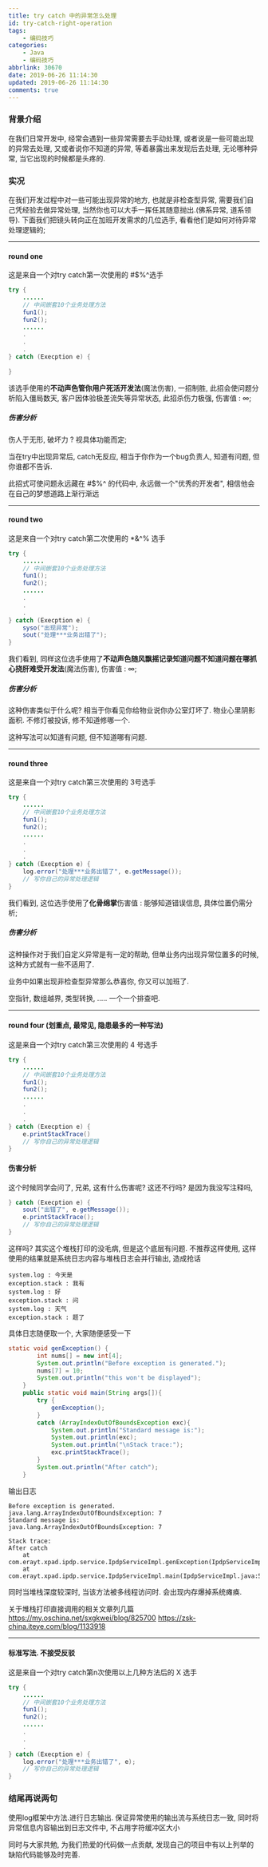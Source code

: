 ```yaml
---
title: try catch 中的异常怎么处理
id: try-catch-right-operation
tags: 
    - 编码技巧
categories: 
    - Java
    - 编码技巧
abbrlink: 30670
date: 2019-06-26 11:14:30
updated: 2019-06-26 11:14:30
comments: true
---
```


### 背景介绍
在我们日常开发中, 经常会遇到一些异常需要去手动处理, 或者说是一些可能出现的异常去处理, 又或者说你不知道的异常, 等着暴露出来发现后去处理, 无论哪种异常, 当它出现的时候都是头疼的. 

### 实况
在我们开发过程中对一些可能出现异常的地方, 也就是非检查型异常, 需要我们自己凭经验去做异常处理, 当然你也可以大手一挥任其随意抛出.(佛系异常, 道系领导). 下面我们把镜头转向正在加班开发需求的几位选手, 看看他们是如何对待异常处理逻辑的;

<!--more-->

----

#### round one
这是来自一个对try catch第一次使用的 #$%^选手
```java
try {
	......
	// 中间嵌套10个业务处理方法
	fun1();
	fun2();
	......
	.
	.
	.
} catch (Execption e) {
	
}
```

该选手使用的**不动声色管你用户死活开发法**(魔法伤害), 一招制胜, 此招会使问题分析陷入僵局数天, 客户因体验极差流失等异常状态, 此招杀伤力极强, 伤害值 : ∞;

##### 伤害分析
伤人于无形, 破坏力 ? 视具体功能而定;

当在try中出现异常后, catch无反应, 相当于你作为一个bug负责人, 知道有问题, 但你谁都不告诉.

此招式可使问题永远藏在 #$%^ 的代码中, 永远做一个"优秀的开发者", 相信他会在自己的梦想道路上渐行渐远


----

#### round two
这是来自一个对try catch第二次使用的 *&^% 选手
```java
try {
	......
	// 中间嵌套10个业务处理方法
	fun1();
	fun2();
	......
	.
	.
	.
} catch (Execption e) {
	syso("出现异常");
	sout("处理***业务出错了");
}
```

我们看到, 同样这位选手使用了**不动声色随风飘摇记录知道问题不知道问题在哪抓心挠肝难受开发法**(魔法伤害), 伤害值 : ∞;

##### 伤害分析
这种伤害类似于什么呢? 相当于你看见你给物业说你办公室灯坏了. 物业心里阴影面积.
不修灯被投诉, 修不知道修哪一个.

这种写法可以知道有问题, 但不知道哪有问题.

----

#### round three
这是来自一个对try catch第三次使用的 3号选手
```java
try {
	......
	// 中间嵌套10个业务处理方法
	fun1();
	fun2();
	......
	.
	.
	.
} catch (Execption e) {
	log.error("处理***业务出错了", e.getMessage());
	// 写你自己的异常处理逻辑
}
```

我们看到, 这位选手使用了**化骨绵掌**伤害值 : 能够知道错误信息, 具体位置仍需分析;

##### 伤害分析
这种操作对于我们自定义异常是有一定的帮助, 但单业务内出现异常位置多的时候, 这种方式就有一些不适用了.

业务中如果出现非检查型异常那么恭喜你, 你又可以加班了.

空指针, 数组越界, 类型转换, ..... 一个一个排查吧.

----

#### round four (划重点, 最常见, 隐患最多的一种写法)
这是来自一个对try catch第三次使用的 4 号选手
```java
try {
	......
	// 中间嵌套10个业务处理方法
	fun1();
	fun2();
	......
	.
	.
	.
} catch (Execption e) {
	e.printStackTrace()
	// 写你自己的异常处理逻辑
}
```

#### 伤害分析
这个时候同学会问了, 兄弟, 这有什么伤害呢? 这还不行吗? 是因为我没写注释吗, 
```java
} catch (Execption e) {
	sout("出错了", e.getMessage());
	e.printStackTrace();
	// 写你自己的异常处理逻辑
}
```
这样吗? 其实这个堆栈打印的没毛病, 但是这个底层有问题. 不推荐这样使用, 这样使用的结果就是系统日志内容与堆栈日志会并行输出, 造成抢话
```
system.log : 今天是
exception.stack : 我有
system.log : 好
exception.stack : 问
system.log : 天气
exception.stack : 题了
```
具体日志随便取一个, 大家随便感受一下

```java
static void genException() {
        int nums[] = new int[4];
        System.out.println("Before exception is generated.");
        nums[7] = 10;
        System.out.println("this won't be displayed");
    }
    public static void main(String args[]){
        try {
            genException();
        }
        catch (ArrayIndexOutOfBoundsException exc){
            System.out.println("Standard message is:");
            System.out.println(exc);
            System.out.println("\nStack trace:");
            exc.printStackTrace();
        }
        System.out.println("After catch");
    }
```
输出日志
```
Before exception is generated.
java.lang.ArrayIndexOutOfBoundsException: 7
Standard message is:
java.lang.ArrayIndexOutOfBoundsException: 7

Stack trace:
After catch
	at com.erayt.xpad.ipdp.service.IpdpServiceImpl.genException(IpdpServiceImpl.java:47)
	at com.erayt.xpad.ipdp.service.IpdpServiceImpl.main(IpdpServiceImpl.java:52)
```

同时当堆栈深度较深时, 当该方法被多线程访问时. 会出现内存爆掉系统瘫痪.

关于堆栈打印直接调用的相关文章列几篇
https://my.oschina.net/sxgkwei/blog/825700
https://zsk-china.iteye.com/blog/1133918



----


#### 标准写法. 不接受反驳
这是来自一个对try catch第n次使用以上几种方法后的 X 选手
```java
try {
	......
	// 中间嵌套10个业务处理方法
	fun1();
	fun2();
	......
	.
	.
	.
} catch (Execption e) {
	log.error("处理***业务出错了", e);
	// 写你自己的异常处理逻辑
}
```

### 结尾再说两句

使用log框架中方法.进行日志输出. 保证异常使用的输出流与系统日志一致, 同时将异常信息内容输出到日志文件中, 不占用字符缓冲区大小




同时与大家共勉, 为我们热爱的代码做一点贡献, 发现自己的项目中有以上列举的缺陷代码能够及时完善.
